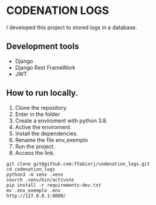 # CODENATION LOGS
I developed this project to stored logs in a database.


## Development tools
* Django
* Django Rest FrameWork
* JWT

## How to run locally.

1. Clone the repository.
2. Enter in the folder
3. Create a enviroment with python 3.8.
4. Active the enviroment.
5. Install the dependencies.
6. Rename the file env_exemplo
7. Run the project.
8. Access the link.


```
git clone git@github.com:ffabiorj/codenation_logs.git
cd codenation_logs
python3 -m venv .venv
sourch .venv/bin/activate
pip install -r requirements-dev.txt
mv .env_exemplo .env
http://127.0.0.1:8000/
```